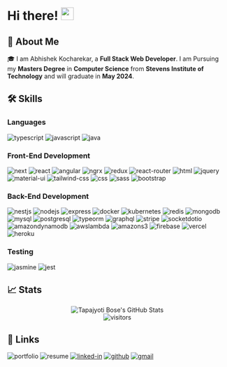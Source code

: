 # Hi there! <img src="https://media.giphy.com/media/hvRJCLFzcasrR4ia7z/giphy.gif" width="29px" height="29px">

## 🚀 About Me

🎓 I am Abhishek Kocharekar, a **Full Stack Web Developer**. I am Pursuing my **Masters Degree** in **Computer Science** from **Stevens Institute of Technology** and will graduate in **May 2024**.

## 🛠️ Skills

### Languages

![typescript](https://img.shields.io/badge/TypeScript-3178C6?style=for-the-badge&logo=typescript&logoColor=white)
![javascript](https://img.shields.io/badge/JavaScript-323330?style=for-the-badge&logo=javascript&logoColor=F7DF1E)
![java](https://img.shields.io/badge/Java-e21322?style=for-the-badge&logo=java&logoColor=white)

### Front-End Development

![next](https://img.shields.io/badge/Next-000000?style=for-the-badge&logo=nextdotjs&logoColor=FFFFFF)
![react](https://img.shields.io/badge/React-20232A?style=for-the-badge&logo=react&logoColor=61DAFB)
![angular](https://img.shields.io/badge/Angular-DD0031?style=for-the-badge&logo=angular&logoColor=white)
![ngrx](https://img.shields.io/badge/ngrx-BA2BD2?style=for-the-badge&logo=ngrx&logoColor=DD0031)
![redux](https://img.shields.io/badge/Redux-593D88?style=for-the-badge&logo=redux&logoColor=white)
![react-router](https://img.shields.io/badge/React_Router-CA4245?style=for-the-badge&logo=react-router&logoColor=white)
![html](https://img.shields.io/badge/HTML5-E34F26?style=for-the-badge&logo=html5&logoColor=white)
![jquery](https://img.shields.io/badge/jQuery-0769AD?style=for-the-badge&logo=jquery&logoColor=white)
![material-ui](https://img.shields.io/badge/Material_UI-0081CB?style=for-the-badge&logo=mui&logoColor=white)
![tailwind-css](https://img.shields.io/badge/tailwind_css-06B6D4?style=for-the-badge&logo=tailwind-css&logoColor=white)
![css](https://img.shields.io/badge/CSS3-1572B6?style=for-the-badge&logo=css3&logoColor=white)
![sass](https://img.shields.io/badge/SASS-CC6699?style=for-the-badge&logo=sass&logoColor=white)
![bootstrap](https://img.shields.io/badge/Bootstrap-563D7C?style=for-the-badge&logo=bootstrap&logoColor=white)


### Back-End Development

![nestjs](https://img.shields.io/badge/nestjs-E0234E?style=for-the-badge&logo=nestjs&logoColor=white)
![nodejs](https://img.shields.io/badge/nodejs-339933?style=for-the-badge&logo=nodedotjs&logoColor=white)
![express](https://img.shields.io/badge/express-000000?style=for-the-badge&logo=express&logoColor=white)
![docker](https://img.shields.io/badge/docker-2496ED?style=for-the-badge&logo=docker&logoColor=white)
![kubernetes](https://img.shields.io/badge/kubernetes-326CE5?style=for-the-badge&logo=kubernetes&logoColor=white)
![redis](https://img.shields.io/badge/redis-DC382D?style=for-the-badge&logo=redis&logoColor=white)
![mongodb](https://img.shields.io/badge/mongodb-47A248?style=for-the-badge&logo=mongodb&logoColor=white)
![mysql](https://img.shields.io/badge/mysql-4479A1?style=for-the-badge&logo=mysql&logoColor=white)
![postgresql](https://img.shields.io/badge/postgresql-4169E1?style=for-the-badge&logo=postgresql&logoColor=white)
![typeorm](https://img.shields.io/badge/typeorm-e8372e?style=for-the-badge&logo=typeorm&logoColor=white)
![graphql](https://img.shields.io/badge/GraphQL-E434AA?style=for-the-badge&logo=graphql&logoColor=white)
![stripe](https://img.shields.io/badge/stripe-008CDD?style=for-the-badge&logo=stripe&logoColor=white)
![socketdotio](https://img.shields.io/badge/socketio-010101?style=for-the-badge&logo=socketdotio&logoColor=white)
![amazondynamodb](https://img.shields.io/badge/amazondynamodb-0B53CE?style=for-the-badge&logo=amazondynamodb&logoColor=white)
![awslambda](https://img.shields.io/badge/awslambda-FF9900?style=for-the-badge&logo=awslambda&logoColor=white)
![amazons3](https://img.shields.io/badge/amazons3-569A31?style=for-the-badge&logo=amazons3&logoColor=white)
![firebase](https://img.shields.io/badge/Firebase-ffaa00?style=for-the-badge&logo=Firebase&logoColor=white)
![vercel](https://img.shields.io/badge/Vercel-000000?style=for-the-badge&logo=Vercel&logoColor=white)
![heroku](https://img.shields.io/badge/Heroku-430098?style=for-the-badge&logo=heroku&logoColor=white)


### Testing

![jasmine](https://img.shields.io/badge/jasmine-8A4182?style=for-the-badge&logo=jasmine&logoColor=white)
![jest](https://img.shields.io/badge/Jest-C21325?style=for-the-badge&logo=jest&logoColor=white)


## 📈 Stats

<div align="center">
    <img src="https://github-readme-stats.vercel.app/api?username=abhishekkocharekar&show_icons=true&hide_border=true" alt="Tapajyoti Bose's GitHub Stats">
    <br />
    <img src="https://visitor-badge.laobi.icu/badge?page_id=abhishekkocharekar.abhishekkocharekar" alt="visitors">
</div>

## 🔗 Links

![portfolio](https://img.shields.io/badge/Portfolio-5340ff?style=for-the-badge&logo=Google-chrome&logoColor=white)
![resume](https://img.shields.io/badge/Resume-4285F4?style=for-the-badge&logo=read-the-docs&logoColor=white)
[![linked-in](https://img.shields.io/badge/Linked_In-0077B5?style=for-the-badge&logo=LinkedIn&logoColor=white)](https://www.linkedin.com/in/abhishek-kocharekar/)
[![github](https://img.shields.io/badge/GitHub-000000?style=for-the-badge&logo=GitHub&logoColor=white)](https://github.com/abhishekkocharekar)
[![gmail](https://img.shields.io/badge/Gmail-D14836?style=for-the-badge&logo=Gmail&logoColor=white)](mailto:akochare@stevens.edu)
